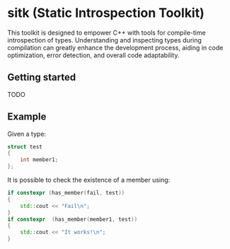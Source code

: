 # sitk (Static Introspection Toolkit)

This toolkit is designed to empower C++ with tools for compile-time introspection of types. Understanding and inspecting types during compilation can greatly enhance the development process, aiding in code optimization, error detection, and overall code adaptability.

## Getting started

TODO

## Example

Given a type:

```cpp
struct test
{
    int member1;
};
```

It is possible to check the existence of a member using:

```cpp
if constexpr (has_member(fail, test))
{
    std::cout << "Fail\n";
}
if constexpr  (has_member(member1, test))
{
    std::cout << "It works!\n";
}
```